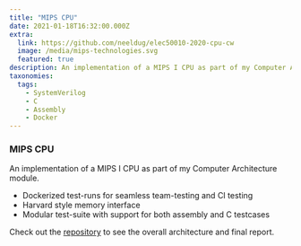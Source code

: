 ```yaml
---
title: "MIPS CPU"
date: 2021-01-18T16:32:00.000Z
extra:
  link: https://github.com/neeldug/elec50010-2020-cpu-cw
  image: /media/mips-technologies.svg
  featured: true
description: An implementation of a MIPS I CPU as part of my Computer Architecture module
taxonomies:
  tags:
    - SystemVerilog
    - C
    - Assembly
    - Docker
---
```

### MIPS CPU

An implementation of a MIPS I CPU as part of my Computer Architecture module.

* Dockerized test-runs for seamless team-testing and CI testing
* Harvard style memory interface
* Modular test-suite with support for both assembly and C testcases

Check out the [repository](https://github.com/neeldug/elec50010-2020-cpu-cw) to see the overall architecture and final report.

